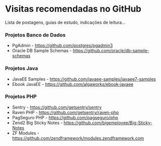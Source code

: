 # Visitas recomendadas no GitHub
Lista de postagens, guias de estudo, indicações de leitura...

### Projetos Banco de Dados
  * PgAdmin - https://github.com/postgres/pgadmin3
  * Oracle DB Sample Schemas - https://github.com/oracle/db-sample-schemas

### Projetos Java
  * JavaEE Samples - https://github.com/javaee-samples/javaee7-samples
  * Ebook JavaEE - https://github.com/algaworks/ebook-javaee

### Projetos PHP
  * Sentry - https://github.com/getsentry/sentry
  * Raven PHP - https://github.com/getsentry/raven-php
  * PagSeguro PHP - https://github.com/pagseguro/php
  * Zend2 Big Sticky Notes - https://github.com/bigemployee/Big-Sticky-Notes
  * ZF Modules - https://github.com/zendframework/modules.zendframework.com
